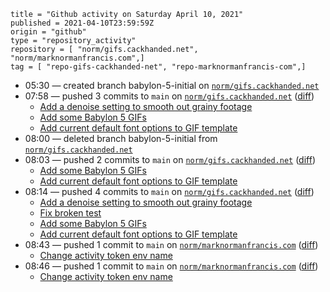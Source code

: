 ```
title = "Github activity on Saturday April 10, 2021"
published = 2021-04-10T23:59:59Z
origin = "github"
type = "repository_activity"
repository = [ "norm/gifs.cackhanded.net", "norm/marknormanfrancis.com",]
tag = [ "repo-gifs-cackhanded-net", "repo-marknormanfrancis-com",]
```

* 05:30 — created branch babylon-5-initial on [`norm/gifs.cackhanded.net`](https://github.com/norm/gifs.cackhanded.net)
* 07:58 — pushed 3 commits to `main` on [`norm/gifs.cackhanded.net`](https://github.com/norm/gifs.cackhanded.net) ([diff](https://github.com/norm/gifs.cackhanded.net/compare/3b67cbce4ffc1f7f5fdf9dee0e4786afe9a770df..7297f6d31809382c62671ee0fa1679499a47acc8))
  * [Add a denoise setting to smooth out grainy footage](https://github.com/norm/gifs.cackhanded.net/commit/21b55f767a4ab5ba4804287fb4a270fb5f490d74)
  * [Add some Babylon 5 GIFs](https://github.com/norm/gifs.cackhanded.net/commit/434c1e61bf12f6fbf896f09af6092371b75a16d1)
  * [Add current default font options to GIF template](https://github.com/norm/gifs.cackhanded.net/commit/7297f6d31809382c62671ee0fa1679499a47acc8)
* 08:00 — deleted branch babylon-5-initial from [`norm/gifs.cackhanded.net`](https://github.com/norm/gifs.cackhanded.net)
* 08:03 — pushed 2 commits to `main` on [`norm/gifs.cackhanded.net`](https://github.com/norm/gifs.cackhanded.net) ([diff](https://github.com/norm/gifs.cackhanded.net/compare/7297f6d31809382c62671ee0fa1679499a47acc8..e2028eae88a840245b47fa344b4ce5c48620141c))
  * [Add some Babylon 5 GIFs](https://github.com/norm/gifs.cackhanded.net/commit/f1dc967236664950f3ecc48ec338ce9ce8692c78)
  * [Add current default font options to GIF template](https://github.com/norm/gifs.cackhanded.net/commit/e2028eae88a840245b47fa344b4ce5c48620141c)
* 08:14 — pushed 4 commits to `main` on [`norm/gifs.cackhanded.net`](https://github.com/norm/gifs.cackhanded.net) ([diff](https://github.com/norm/gifs.cackhanded.net/compare/e2028eae88a840245b47fa344b4ce5c48620141c..a25d04a9c14316304226c8a5433838af8f32c69b))
  * [Add a denoise setting to smooth out grainy footage](https://github.com/norm/gifs.cackhanded.net/commit/fe8ed67b4d50c27836f7a98790a3f8126ea7d39f)
  * [Fix broken test](https://github.com/norm/gifs.cackhanded.net/commit/ca37bacd08164d940f7120efbd74ad299ed852b9)
  * [Add some Babylon 5 GIFs](https://github.com/norm/gifs.cackhanded.net/commit/66c464dac5cd1841d87d770c75af41edbc4f6442)
  * [Add current default font options to GIF template](https://github.com/norm/gifs.cackhanded.net/commit/a25d04a9c14316304226c8a5433838af8f32c69b)
* 08:43 — pushed 1 commit to `main` on [`norm/marknormanfrancis.com`](https://github.com/norm/marknormanfrancis.com) ([diff](https://github.com/norm/marknormanfrancis.com/compare/7be7694dbad9644644f6709220a8189d999cabff..edeec94c7e73787c1530f18ce172bdfc644751ec))
  * [Change activity token env name](https://github.com/norm/marknormanfrancis.com/commit/edeec94c7e73787c1530f18ce172bdfc644751ec)
* 08:46 — pushed 1 commit to `main` on [`norm/marknormanfrancis.com`](https://github.com/norm/marknormanfrancis.com) ([diff](https://github.com/norm/marknormanfrancis.com/compare/edeec94c7e73787c1530f18ce172bdfc644751ec..3ff365c9ff763d0b3591b7ccbccee677403196f4))
  * [Change activity token env name](https://github.com/norm/marknormanfrancis.com/commit/3ff365c9ff763d0b3591b7ccbccee677403196f4)
